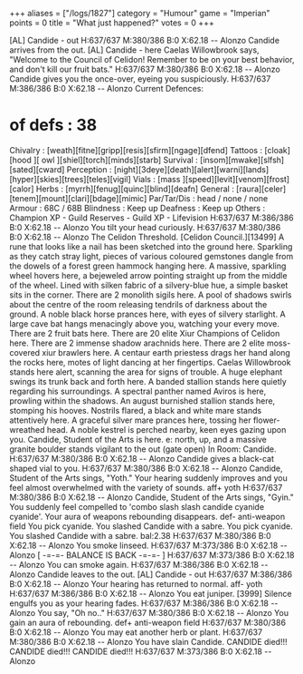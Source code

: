 +++
aliases = ["/logs/1827"]
category = "Humour"
game = "Imperian"
points = 0
title = "What just happened?"
votes = 0
+++

[AL] Candide - out
H:637/637 M:380/386 <eb db> B:0 X:62.18 -- Alonzo 
Candide arrives from the out.
[AL] Candide - here
Caelas Willowbrook says, "Welcome to the Council of Celidon! Remember to be on your best behavior, and don't kill our fruit bats."
H:637/637 M:380/386 <eb db> B:0 X:62.18 -- Alonzo 
Candide gives you the once-over, eyeing you suspiciously.
H:637/637 M:386/386 <eb db> B:0 X:62.18 -- Alonzo 
Current Defences:
# of defs   : 38
Chivalry    : [weath][fitne][gripp][resis][sfirm][ngage][dfend]
Tattoos     : [cloak][hood ][ owl ][shiel][torch][minds][starb]
Survival    : [insom][mwake][slfsh][sated][cward]
Perception  : [night][3deye][death][alert][warni][lands]
              [hyper][skies][trees][teles][vigil]
Vials       : [mass ][speed][levit][venom][frost][calor]
Herbs       : [myrrh][fenug][quinc][blind][deafn]
General     : [raura][celer][tenem][mount][clari][bdage][mimic]
Par/Tar/Dis : head / none / none
Armour      : 68C / 68B
Blindness   : Keep up
Deafness    : Keep up
Others      : Champion XP
            - Guild Reserves
            - Guild XP
            - Lifevision
H:637/637 M:386/386 <eb db> B:0 X:62.18 -- Alonzo 
You tilt your head curiously.
H:637/637 M:380/386 <eb db> B:0 X:62.18 -- Alonzo 
The Celidon Threshold. [Celidon Council.][13499]
A rune that looks like a nail has been sketched into the ground here. Sparkling as they catch stray light, pieces of various coloured gemstones dangle from the dowels of a forest green hammock hanging here. A massive, sparkling wheel hovers here, a bejeweled arrow pointing straight up from the middle of the wheel. Lined with silken fabric of a silvery-blue hue, a simple basket sits in the corner. There are 2 monolith sigils here. A pool of shadows swirls about the centre of the room releasing tendrils of darkness about the ground. A noble black horse prances here, with eyes of silvery starlight. A large cave bat hangs menacingly above you, watching your every move. There are 2 fruit bats here. There are 20 elite Xiur Champions of Celidon here. There are 2 immense shadow arachnids here. There are 2 elite moss-covered xiur brawlers here. A centaur earth priestess drags her hand along the rocks here, motes of light dancing at her fingertips. Caelas Willowbrook stands here alert, scanning the area for signs of trouble. A huge elephant swings its trunk back and forth here. A banded stallion stands here quietly regarding his surroundings. A spectral panther named Aviros is here, prowling within the shadows. An august burnished stallion stands here, stomping his hooves. Nostrils flared, a black and white mare stands attentively here. A graceful silver mare prances here, tossing her flower-wreathed head. A noble kestrel is perched nearby, keen eyes gazing upon you. Candide, Student of the Arts is here.
e: north, up, and a massive granite boulder stands vigilant to the out (gate open)
In Room: Candide.
H:637/637 M:380/386 <eb db> B:0 X:62.18 -- Alonzo 
Candide gives a black-cat shaped vial to you.
H:637/637 M:380/386 <eb db> B:0 X:62.18 -- Alonzo 
Candide, Student of the Arts sings, "Yoth."
Your hearing suddenly improves and you feel almost overwhelmed with the variety of sounds.
aff+ yoth
H:637/637 M:380/386 <eb b> B:0 X:62.18 -- Alonzo 
Candide, Student of the Arts sings, "Gyin."
You suddenly feel compelled to 'combo slash slash candide cyanide cyanide'.
Your aura of weapons rebounding disappears.
def- anti-weapon field
You pick cyanide.
You slashed Candide with a sabre.
You pick cyanide.
You slashed Candide with a sabre.
bal:2.38
H:637/637 M:380/386 <e- b> B:0 X:62.18 -- Alonzo 
You smoke linseed.
H:637/637 M:373/386 <e- b> B:0 X:62.18 -- Alonzo 
                  [ -=-=- BALANCE IS BACK -=-=- ]
H:637/637 M:373/386 <eb b> B:0 X:62.18 -- Alonzo 
You can smoke again.
H:637/637 M:386/386 <eb b> B:0 X:62.18 -- Alonzo 
Candide leaves to the out.
[AL] Candide - out
H:637/637 M:386/386 <eb b> B:0 X:62.18 -- Alonzo 
Your hearing has returned to normal.
aff- yoth
H:637/637 M:386/386 <eb b> B:0 X:62.18 -- Alonzo 
You eat juniper. [3999]
Silence engulfs you as your hearing fades.
H:637/637 M:386/386 <eb db> B:0 X:62.18 -- Alonzo 
You say, "Oh no.."
H:637/637 M:380/386 <eb db> B:0 X:62.18 -- Alonzo 
You gain an aura of rebounding.
def+ anti-weapon field
H:637/637 M:380/386 <eb db> B:0 X:62.18 -- Alonzo 
You may eat another herb or plant.
H:637/637 M:380/386 <eb db> B:0 X:62.18 -- Alonzo 
You have slain Candide.
CANDIDE died!!!
CANDIDE died!!!
CANDIDE died!!!
H:637/637 M:373/386 <eb db> B:0 X:62.18 -- Alonzo 